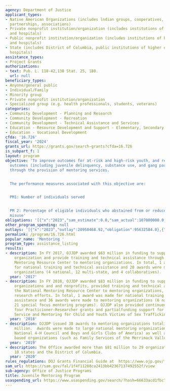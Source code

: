 ```yaml
---
agency: Department of Justice
applicant_types:
- Native American Organizations (includes lndian groups, cooperatives, corporations,
  partnerships, associations)
- Private nonprofit institution/organization (includes institutions of higher education
  and hospitals)
- Public nonprofit institution/organization (includes institutions of higher education
  and hospitals)
- State (includes District of Columbia, public institutions of higher education and
  hospitals)
assistance_types:
- Project Grants
authorizations:
- text: Pub. L. 118-42,138 Stat. 25, 180.
  url: null
beneficiary_types:
- Anyone/general public
- Individual/Family
- Minority group
- Private nonprofit institution/organization
- Specialized group (e.g. health professionals, students, veterans)
categories:
- Community Development - Planning and Research
- Community Development - Recreation
- Community Development - Technical Assistance and Services
- Education - Resource Development and Support - Elementary, Secondary Education
- Education - Vocational Development
cfda: '16.726'
fiscal_year: '2024'
grants_url: https://grants.gov/search-grants?cfda=16.726
is_subpart_f: 1
layout: program
objective: 'To improve outcomes for at-risk and high-risk youth, and reduce negative
  outcomes (including juvenile delinquency, substance use, and gang participation)
  through the provision of mentoring services.


  The performance measures associated with this objective are:


  PM1: Number of individuals served


  PM 2: Percentage of eligible individuals who abstained from or reduced substance
  misuse'
obligations: '[{"x":"2023","sam_estimate":0.0,"sam_actual":107000000.0,"usa_spending_actual":94569061.56},{"x":"2024","sam_estimate":0.0,"sam_actual":101523922.0,"usa_spending_actual":90928390.68},{"x":"2025","sam_estimate":0.0,"sam_actual":16499999.0,"usa_spending_actual":0.0}]'
other_program_spending: null
outlays: '[{"x":"2023","outlay":20950468.92,"obligation":95632584.0},{"x":"2024","outlay":0.0,"obligation":86700928.0},{"x":"2025","outlay":0.0,"obligation":0.0}]'
permalink: /program/16.726.html
popular_name: 'Mentoring '
program_type: assistance_listing
results:
- description: In FY 2017, OJJDP awarded $63 million in funding to support mentoring
    organization and provide training and technical assistance through the National
    Mentoring Resource Center to mentoring organizations. In total, 1 award was made
    for national training and technical assistance and 20 awards were made to mentoring
    organizations (4 national, 12 multi-state, and 4 collaboratives).
  year: '2017'
- description: In FY 2018, OJJDP awarded $83 million in funding to support mentoring
    organizations and and nonprofits, provided training and technical assistance through
    the National Mentoring Resource Center to mentoring organizations, and supported
    research efforts. In total, 1 award was made for national training and technical
    assistance and 36 awards were made to mentoring organizations (6 national, 9 multi-state,and
    21 special focus mentoring programs). OJJDP also provided continued support to
    four Practicioner-Researcher grants and partialfunding support for the Specialized
    Service and Mentoring for Child and Youth Victims of Sex Trafficking.
  year: '2018'
- description: OJJDP issued 38 awards to mentoring organizations totaling nearly $85
    million.  Awards were made to large national mentoring organizations (such as
    National 4-H Council and Boys and Girls Clubs of America) as well as smaller community
    based organizations (such as Family Services of the Merrimack Valley).
  year: '2019'
- description: The Office awarded more than $81 million to 29 organizations across
    18 states and the District of Columbia.
  year: '2020'
rules_regulations: DOJ Grants Financial Guide at  https://www.ojp.gov/funding/financialguidedoj/overview
sam_url: https://sam.gov/fal/1f4f11288ca2413bb42367137492552f/view
sub-agency: Office of Justice Programs
title: Juvenile Mentoring Program
usaspending_url: https://www.usaspending.gov/search/?hash=66633acd1fbc77a26fd07c464ab3c30f
---
```

